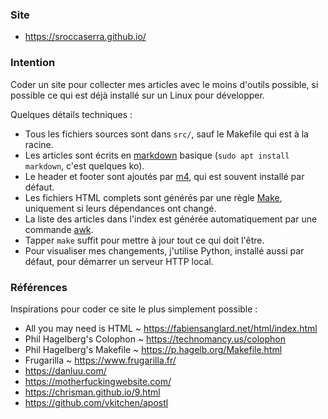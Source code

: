 ### Site

- <https://sroccaserra.github.io/>

### Intention

Coder un site pour collecter mes articles avec le moins d'outils possible, si
possible ce qui est déjà installé sur un Linux pour développer.

Quelques détails techniques :
- Tous les fichiers sources sont dans `src/`, sauf le Makefile qui est à la
  racine.
- Les articles sont écrits en [markdown][md] basique (`sudo apt install
  markdown`, c'est quelques ko).
- Le header et footer sont ajoutés par [m4][m4], qui est souvent installé par
  défaut.
- Les fichiers HTML complets sont générés par une règle [Make][make],
  uniquement si leurs dépendances ont changé.
- La liste des articles dans l'index est générée automatiquement par une
  commande [awk][awk].
- Tapper `make` suffit pour mettre à jour tout ce qui doit l'être.
- Pour visualiser mes changements, j'utilise Python, installé aussi par défaut,
  pour démarrer un serveur HTTP local.

### Références

Inspirations pour coder ce site le plus simplement possible :

- All you may need is HTML ~ <https://fabiensanglard.net/html/index.html>
- Phil Hagelberg's Colophon ~ <https://technomancy.us/colophon>
- Phil Hagelberg's Makefile ~ <https://p.hagelb.org/Makefile.html>
- Frugarilla ~ <https://www.frugarilla.fr/>
- <https://danluu.com/>
- <https://motherfuckingwebsite.com/>
- <https://chrisman.github.io/9.html>
- <https://github.com/vkitchen/apostl>

[md]: https://daringfireball.net/projects/markdown/
[m4]: https://www.gnu.org/software/m4/
[make]: https://www.gnu.org/software/make/
[awk]: https://www.gnu.org/software/gawk/
